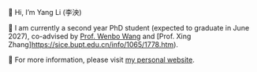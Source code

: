 👋 Hi, I’m Yang Li (李泱)

👀 I am currently a second year PhD student (expected to graduate in June 2027), co-advised by [Prof. Wenbo Wang](https://mekluwc.bupt.edu.cn/info/1018/1039.htm) and [Prof. Xing Zhang]https://sice.bupt.edu.cn/info/1065/1778.htm).

🌱 For more information, please visit [my personal website](http://liyangbupt.com/).
